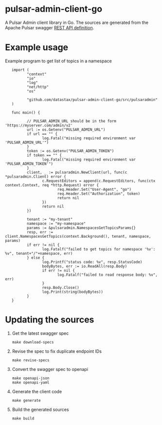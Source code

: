 # pulsar-admin-client-go

A Pulsar Admin client library in Go.  The sources are generated from the Apache
Pulsar swagger [REST API definition](https://pulsar.apache.org/admin-rest-api/).

# Example usage

Example program to get list of topics in a namespace

       import (
              "context"
              "io"
              "log"
              "net/http"
              "os"

              "github.com/datastax/pulsar-admin-client-go/src/pulsaradmin"
       )

       func main() {

              // PULSAR_ADMIN_URL should be in the form 'https://myserver.com/admin/v2'
              url := os.Getenv("PULSAR_ADMIN_URL")
              if url == "" {
                     log.Fatal("missing required environment var 'PULSAR_ADMIN_URL'")
              }
              token := os.Getenv("PULSAR_ADMIN_TOKEN")
              if token == "" {
                     log.Fatal("missing required environment var 'PULSAR_ADMIN_TOKEN'")
              }
              client, _ := pulsaradmin.NewClient(url, func(c *pulsaradmin.Client) error {
                     c.RequestEditors = append(c.RequestEditors, func(ctx context.Context, req *http.Request) error {
                            req.Header.Set("User-Agent", "go")
                            req.Header.Set("Authorization", token)
                            return nil
                     })
                     return nil
              })

              tenant := "my-tenant"
              namespace := "my-namespace"
              params := &pulsaradmin.NamespacesGetTopicsParams{}
              resp, err := client.NamespacesGetTopics(context.Background(), tenant, namespace, params)
              if err != nil {
                     log.Fatalf("failed to get topics for namespace '%v': %v", tenant+"/"+namespace, err)
              } else {
                     log.Printf("status code: %v", resp.StatusCode)
                     bodyBytes, err := io.ReadAll(resp.Body)
                     if err != nil {
                            log.Fatalf("failed to read response body: %v", err)
                     }
                     resp.Body.Close()
                     log.Print(string(bodyBytes))
              }
       }


# Updating the sources

1. Get the latest swagger spec

       make download-specs

2. Revise the spec to fix duplicate endpoint IDs

       make revise-specs

3. Convert the swagger spec to openapi

       make openapi-json
       make openapi-yaml

4. Generate the client code

       make generate

5. Build the generated sources

       make build
